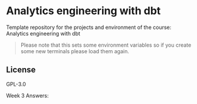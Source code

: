 # Analytics engineering with dbt

Template repository for the projects and environment of the course: Analytics engineering with dbt

> Please note that this sets some environment variables so if you create some new terminals please load them again.

## License
GPL-3.0

Week 3 Answers: 
